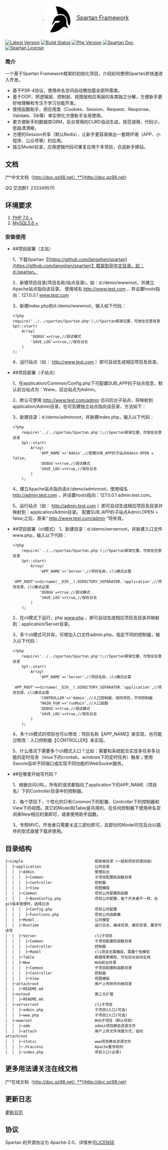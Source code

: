 <p align="center">
    <a href="https://github.com/langshen/spartan" target="_blank">
        <img src="https://raw.githubusercontent.com/langshen/spartan/master/logo.png" width="100" height="100" align="middle" />
        <span style="font-size:18px;">Spartan Framework</span>
    </a>
</p>

[![Latest Version](https://img.shields.io/badge/beta-v1.0.0-green.svg?maxAge=2592000)](https://github.com/swoft-cloud/swoft/releases)
[![Build Status](https://travis-ci.org/swoft-cloud/swoft.svg?branch=master)](https://travis-ci.org/swoft-cloud/swoft)
[![Php Version](https://img.shields.io/badge/php-%3E=7.0-brightgreen.svg?maxAge=2592000)](https://secure.php.net/)
[![Spartan Doc](https://img.shields.io/badge/docs-passing-green.svg?maxAge=2592000)](http://doc.qz98.net)
[![Spartan License](https://img.shields.io/hexpm/l/plug.svg?maxAge=2592000)](https://github.com/langshen/spartan/blob/master/README.md)


### **简介**

一个基于Spartan Framework框架的初始化项目，介绍如何使用Spartan并快速进入开发。

- 基于PSR-4协议，使用命名空间自动懒加载全部所需类。
- 基于OOP，把逻辑层、控制层、视图层和应用层的各类独立分解，方便新手更好地理解和专注于学习功能开发。
- 使用函数助手，把应用类（Cookies、Session、Request、Response、Validate、Db等）单实例化方便新手全局使用。
- 更方便新手的数据库ORM，后台常用的CURD自动生成，规范调用，代码少，思路清清晰。
- 方便的Session共享（默认Redis），让新手更容易做出一套跨环境（APP、小程序、公众号等）的应用。
- 独立Model目录，应用逻辑代码可重复应用于多项目，合适新手建站。


## 文档

[**中文文档（http://doc.qz98.net）**](http://doc.qz98.net)

QQ 交流群1: 233349570


## 环境要求

1. [PHP 7.0 +](http://php.net/)
2. [MySQL5.6 +](https://www.mysql.com/downloads/)


### 安装使用
* ##项目部署（主站）
    
    1、下载Spartan【[https://github.com/langshen/spartan](https://github.com/langshen/spartan)】框架到非中文目录，如：d:/spartan。
    
    2、新建项目目录(项目名称/站点目录)，如：d:/demo/wwwroot，并建立Apache站点指向该目录。
    使用域名 http://www.test.com ，并设置hosts指向：127.0.0.1 www.test.com
    
    3、新建index.php到d:/demo/wwwroot，输入如下代码：
    ```
    <?php
    require('../../spartan/Spartan.php');//Spartan框架位置，可放在任意目录
    Spt::start(
        Array(
            'DEBUG'=>true,//调试模式
            'SAVE_LOG'=>true,//保存日志
        )
    );
    ```

    4、运行站点（如： http://www.test.com ）即可自动生成相应项目及目录。
    
* ##项目部署（子站点）

    1、在application/Common/Config.php下可配置SUB_APP的子站点信息，默认前台站点为：Www，后台站点为Admin。
    
    2、默认可使用 http://www.test.com/admin 访问后台子站点，将映射到application/Admin目录，也可另建独立站点指向该目录，方法如下：
    
    3、新建目录：d:/demo/adminroot，并新建index.php，输入以下代码：
    ```
    <?php
        require('../../spartan/Spartan.php');//Spartan框架位置，可放在任意目录
        Spt::start(
            Array(
                'APP_NAME'=>'Admin',//配置SUB_APP的子站点Admin.OPEN = false;
                'DEBUG'=>true,//调试模式
                'SAVE_LOG'=>true,//保存日志
            )
        );
    ```

    4、建立Apache站点指向该d:/demo/adminroot，使用域名 http://admin.test.com ，并设置hosts指向：127.0.0.1 admin.test.com。
    
    5、运行站点（如： http://admin.test.com ）即可自动生成相应项目及目录并映射到：application/Admin目录。
    配置SUB_APP的子站点Admin.OPEN = false;之后，原来“ http://www.test.com/admin ”将失效。
    
* ##项目部署（cli模式）
    1、新建目录：d:/demo/serverroot，并新建入口文件www.php，输入以下代码：
    ```
    <?php
        require('../../spartan/Spartan.php');//Spartan框架位置，可放在任意目录
        Spt::start(
            Array(
                'APP_NAME'=>'Server',//项目名称，cli模式必需
                'APP_ROOT'=>dirname(__DIR__).DIRECTORY_SEPARATOR.'application',//项目目录，cli模式必需
                'DEBUG'=>true,//调试模式
                'SAVE_LOG'=>true,//保存日志
            )
        );
    ```

    2、在cli模式下运行，php www.php ，即可自动生成相应项目及目录并映射到：application/Server目录。
    
    3、多个cli模式可并存，可增加入口文件admin.php，指定不同的控制器，输入以下代码：
    ```
    <?php
        require('../../spartan/Spartan.php');//Spartan框架位置，可放在任意目录
        Spt::start(
            Array(
                'APP_NAME'=>'Server',//项目名称，cli模式必需
                'APP_ROOT'=>dirname(__DIR__).DIRECTORY_SEPARATOR.'application',//项目目录，cli模式必需
                'CONTROLLER'=>'Admin',//入口控制器，相同项目，不同控制器
                'MAIN_FUN'=>'runMain',//入口函数
                'DEBUG'=>true,//调试模式
                'SAVE_LOG'=>true,//保存日志
            )
        );
    ```
    4、多个cli模式的项目也可以修改：项目名称【APP_NAME】来实现，也可能过修改：入口控制器【CONTROLLER】来实现。
    
    5、什么情况下需要多个cli模式入口？比如：需要和系统配合实现多任务多功能的定时任务（linux下的crontab，windows下的定时任务）触发；使用Swoole监听不同端口或实现不同功能的WebSocket服务。
 
* ##在哪里开始写代码？
    
    1、根据访问URL，所有的请求都指向了application下的APP_NAME（项目名）下的Controller目录中的控制器。
    
    2、每个项目下，个性化的只有Common下的配置、Controller下的控制器和View下的视图。其它的Model和Table是共用的，在任何控制器下使用命名空间来New相应的类即可，或者使用助手函数。
    
    3、专照MVC，开发者只需要关这三部份即可，且部份的Model可在后台以插件的型式直接下载并使用。

## 目录结构
```
├─simple                                框架根目录（一般和项目目录同级）
│  ├─application                        公共目录
│  │  ├─Admin                           管理后台
│  │  │  ├─Common                       子项目配置和函数目录
│  │  │  ├─Controller                   控制器
│  │  │  ├─View                         视图模版
│  │  ├─Common                          项目公共配置和函数
│  │  │  ├─BaseConfig.php               项目公共配置，每个开发者不一样，在git版本管理时，选择过滤
│  │  │  ├─Config.php                   项目公共配置
│  │  │  ├─Functions.php                项目公共函数集
│  │  ├─Model                           公共模型
│  │  ├─Runtime                         运行日志、编译目录、缓存目录，要求可读写
│  │  ├─Server                          cli子项目
│  │  │  ├─Common                       子项目配置和函数目录
│  │  │  ├─Controller                   控制器
│  │  │  ├─Model                        cli项目无需模版，需要个性模型
│  │  ├─Table                           数据库表模型，可在后台自动生成
│  │  ├─Www                             Web前台目录
│  │  │  ├─Common                       子项目配置和函数目录
│  │  │  ├─Controller                   控制器
│  │  │  ├─View                         视图模版
│  ├─attachroot                         用户上传附件的根目录
│  │  ├─README.md
│  ├─extend                             第三方扩展
│  │  ├─README.md
│  ├─serverroot                         cli子项目
│  │  ├─admin.php                       子项目1入口(可选)
│  │  ├─www.php                         子项目2入口(可选)
│  ├─wwwroot                            Web子项目（默认项目）
│  │  ├─adm                             admin项目静态资源文件
│  │  ├─attach                          用户上传文件快捷方式，指向attachroot
│  │  ├─static                          www项目静态资源文件
│  │  ├─.htaccess                       Apache重写规则
│  │  ├─index.php                       项目入口(必需)
```

## 更多用法请关注在线文档

[**在线文档（http://doc.qz98.net）**](http://doc.qz98.net)


## 更新日志

[更新日志](changelog.md)

## 协议

Spartan 的开源协议为 Apache-2.0，详情参见[LICENSE](LICENSE)

    
